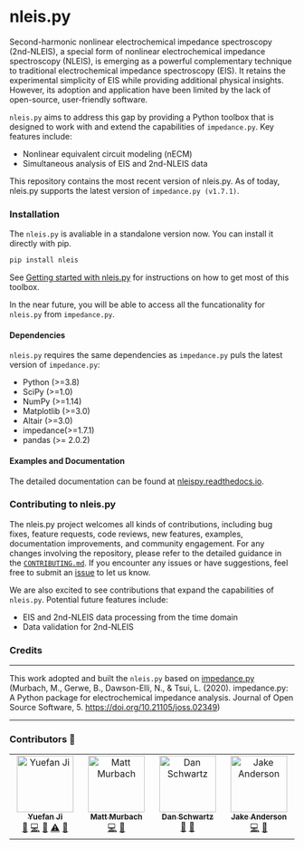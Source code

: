 # nleis.py

Second-harmonic nonlinear electrochemical impedance spectroscopy (2nd-NLEIS), a special form of nonlinear electrochemical impedance spectroscopy (NLEIS), is emerging as a powerful complementary technique to traditional electrochemical impedance spectroscopy (EIS). It retains the experimental simplicity of EIS while providing additional physical insights. However, its adoption and application have been limited by the lack of open-source, user-friendly software.

`nleis.py` aims to address this gap by providing a Python toolbox that is designed to work with and extend the capabilities of `impedance.py`. Key features include:

-   Nonlinear equivalent circuit modeling (nECM)
-   Simultaneous analysis of EIS and 2nd-NLEIS data

This repository contains the most recent version of nleis.py. As of today, nleis.py supports the latest version of `impedance.py (v1.7.1)`.

### Installation

The `nleis.py` is avaliable in a standalone version now. You can install it directly with pip.

```bash
pip install nleis
```

See [Getting started with nleis.py](https://nleispy.readthedocs.io/en/latest/getting-started.html) for instructions on how to get most of this toolbox.

In the near future, you will be able to access all the funcationality for `nleis.py` from `impedance.py`.

#### Dependencies

`nleis.py` requires the same dependencies as `impedance.py` puls the latest version of `impedance.py`:

-   Python (>=3.8)
-   SciPy (>=1.0)
-   NumPy (>=1.14)
-   Matplotlib (>=3.0)
-   Altair (>=3.0)
-   impedance(>=1.7.1)
-   pandas (>= 2.0.2)


#### Examples and Documentation

The detailed documentation can be found at [nleispy.readthedocs.io](https://nleispy.readthedocs.io/en/latest).

### Contributing to nleis.py

The nleis.py project welcomes all kinds of contributions, including bug fixes, feature requests, code reviews, new features, examples, documentation improvements, and community engagement. For any changes involving the repository, please refer to the detailed guidance in the [`CONTRIBUTING.md`](https://github.com/yuefan98/nleis.py/blob/main/CONTRIBUTING.md). If you encounter any issues or have suggestions, feel free to submit an [issue](https://github.com/yuefan98/nleis.py/issues) to let us know.

We are also excited to see contributions that expand the capabilities of `nleis.py`. Potential future features include:

-   EIS and 2nd-NLEIS data processing from the time domain
-   Data validation for 2nd-NLEIS 

### Credits
----------------------------------------------------------------

This work adopted and built the `nleis.py` based on [impedance.py](https://github.com/ECSHackWeek/impedance.py) (Murbach, M., Gerwe, B., Dawson-Elli, N., & Tsui, L. (2020). impedance.py: A Python package for electrochemical impedance analysis. Journal of Open Source Software, 5. https://doi.org/10.21105/joss.02349)

----------------------------------------------------------------
### Contributors :battery:

<!-- ALL-CONTRIBUTORS-LIST:START - Do not remove or modify this section -->
<!-- prettier-ignore-start -->
<!-- markdownlint-disable -->
<table>
  <tbody>
    <tr>
      <td align="center" valign="top" width="14.28%"><a href="https://github.com/yuefan98"><img src="https://avatars.githubusercontent.com/u/97193085?v=4?s=100" width="100px;" alt="Yuefan Ji"/><br /><sub><b>Yuefan Ji</b></sub></a><br /><a href="#design-yuefan98" title="Design">🎨</a> <a href="https://github.com/yuefan98/nleis.py/commits?author=yuefan98" title="Code">💻</a> <a href="https://github.com/yuefan98/nleis.py/commits?author=yuefan98" title="Documentation">📖</a> <a href="https://github.com/yuefan98/nleis.py/commits?author=yuefan98" title="Tests">⚠️</a> <a href="https://github.com/yuefan98/nleis.py/pulls?q=is%3Apr+reviewed-by%3Ayuefan98" title="Reviewed Pull Requests">👀</a></td>
      <td align="center" valign="top" width="14.28%"><a href="http://mattmurbach.com"><img src="https://avatars.githubusercontent.com/u/9369020?v=4?s=100" width="100px;" alt="Matt Murbach"/><br /><sub><b>Matt Murbach</b></sub></a><br /><a href="https://github.com/yuefan98/nleis.py/commits?author=mdmurbach" title="Code">💻</a> <a href="https://github.com/yuefan98/nleis.py/pulls?q=is%3Apr+reviewed-by%3Amdmurbach" title="Reviewed Pull Requests">👀</a></td>
      <td align="center" valign="top" width="14.28%"><a href="https://github.com/dt-schwartz"><img src="https://avatars.githubusercontent.com/u/32350188?v=4?s=100" width="100px;" alt="Dan Schwartz"/><br /><sub><b>Dan Schwartz</b></sub></a><br /><a href="https://github.com/yuefan98/nleis.py/commits?author=dt-schwartz" title="Documentation">📖</a> <a href="https://github.com/yuefan98/nleis.py/pulls?q=is%3Apr+reviewed-by%3Adt-schwartz" title="Reviewed Pull Requests">👀</a></td>
      <td align="center" valign="top" width="14.28%"><a href="https://github.com/andersonjacob"><img src="https://avatars.githubusercontent.com/u/4662082?v=4?s=100" width="100px;" alt="Jake Anderson"/><br /><sub><b>Jake Anderson</b></sub></a><br /><a href="https://github.com/yuefan98/nleis.py/commits?author=andersonjacob" title="Code">💻</a> <a href="https://github.com/yuefan98/nleis.py/pulls?q=is%3Apr+reviewed-by%3Aandersonjacob" title="Reviewed Pull Requests">👀</a></td>
    </tr>
  </tbody>
</table>

<!-- markdownlint-restore -->
<!-- prettier-ignore-end -->

<!-- ALL-CONTRIBUTORS-LIST:END -->